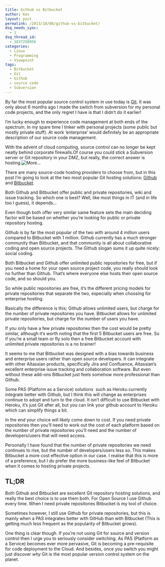 ```yaml
---
title: Github vs Bitbucket
author: Kev
layout: post
permalink: /2013/10/08/github-vs-bitbucket/
dsq_needs_sync:
  - 1
dsq_thread_id:
  - 1837250956
categories:
  - Linux
  - Programming
  - Viewpoint
tags:
  - Bitbucket
  - Git
  - Github
  - source code
  - Subversion
---
```

By far the most popular source control system in use today is <a title="git-scm website" href="http://git-scm.com/" target="_blank">Git</a>. It was only about 6 months ago I made the switch from subversion for my personal code projects, and the only regret I have is that I didn&#8217;t do it earlier!

I&#8217;m lucky enough to experience code management at both ends of the spectrum. In my spare time I tinker with personal projects (some public but mostly private stuff). At work &#8216;enterprise&#8217; would definitely be an appropriate description of our source code management.

With the advent of cloud computing, source control can no longer be kept neatly behind corporate firewalls.Of course you could stick a Subversion server or Git repository in your DMZ, but really, the correct answer is hosting.![][1]

There are many source-code hosting providers to choose from, but in this post I&#8217;m going to look at the two most popular Git hosting solutions: <a title="githubs website" href="http://github.com/" target="_blank">Github</a> and <a title="bitbucket website" href="http://bitbucket.org" target="_blank">Bitbucket</a>.<!--more-->

Both Github and Bitbucket offer public and private repositories, wiki and issue tracking. So which one is best? Well, like most things in IT (and in life too I guess), it depends&#8230;

Even though both offer very similar same feature sets the main deciding factor will be based on whether you&#8217;re looking for public or private repository hosting.

Github is by far the most popular of the two with around 4 million users compared to Bitbucket with 1 million. Github currently has a much stronger community than Bitbucket, and that community is all about collaborative coding and open source projects. The Github slogan sums it up quite nicely: social coding.

Both Bitbucket and Github offer unlimited public repositories for free, but if you need a home for your open source project code, you really should look no further than Github. That&#8217;s where everyone else hosts their open source code, and so should you.

So while public repositories are free, it&#8217;s the different pricing models for private repositories that separate the two, especially when choosing for enterprise hosting.

Basically the difference is this; Github allows unlimited users, but charge for the number of private repositories you have. Bitbucket allows for unlimited private repositories, but charge for the number of users you have.

If you only have a few private repositories then the cost would be pretty similar, although it&#8217;s worth noting that the first 5 Bitbucket users are free. So if you&#8217;re a small team or fly solo then a free Bitbucket account with unlimited private repositories is a no brainer!

It seems to me that Bitbucket was designed with a bias towards business and enterprise users rather than open source developers. It can integrate with other Altassian products, specifically Jira and Confluence, Altassian&#8217;s excellent enterprise issue tracking and collaboration software. But even without these add-ons Bitbucket just feels somehow more professional than Github.

Some PAS (Platform as a Service) solutions  such as Heroku currently integrate better with Github, but I think this will change as enterprises continue to adopt and turn to the cloud. It isn&#8217;t difficult to use Bitbucket with Heroku, it&#8217;s just Git after all, but you can link your github account to Heroku which can simplify things a bit.

In the end your choice will likely come down to cost. If you need private repositories then you&#8217;ll need to work out the cost of each platform based on the number of private repositories you&#8217;ll need and the number of developers/users that will need access.

Personally I have found that the number of private repositories we need continues to rise, but the number of developers/users less so. This makes Bitbucket a more cost effective option in our case. I realise that this is more of a preference, but I do prefer the more business-like feel of Bitbucket when it comes to hosting private projects.

## TL;DR

Both Github and Bitbucket are excellent Git repository hosting solutions, and really the best choice is to use them both. For Open Source I use Github every time. When I need private repositories Bitbucket is my tool of choice.

Sometimes however, I still use Github for private repositories, but this is mainly when a PAS integrates better with GitHub than with Bitbucket (This is getting much less frequent as the popularity of Bitbucket grows).

One thing is clear though. If you&#8217;re not using Git for source and version control then I urge you to seriously consider switching. As PAS (Platform as a Service) becomes ever more pervasive, Git is becoming a pre-requisite for code deployment to the Cloud. And besides, once you switch you might just discover *why* Git is the most popular version control system on the planet.

 [1]: http://www.kevssite.com/wp-includes/js/tinymce/plugins/wordpress/img/trans.gif "More..."